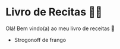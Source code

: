 # Livro de Recitas :woman_cook:

Olá! Bem vindo(a) ao meu livro de receitas :wave:

- Strogonoff de frango

